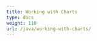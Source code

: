 ```yaml
---
title: Working with Charts
type: docs
weight: 110
url: /java/working-with-charts/
---
```



